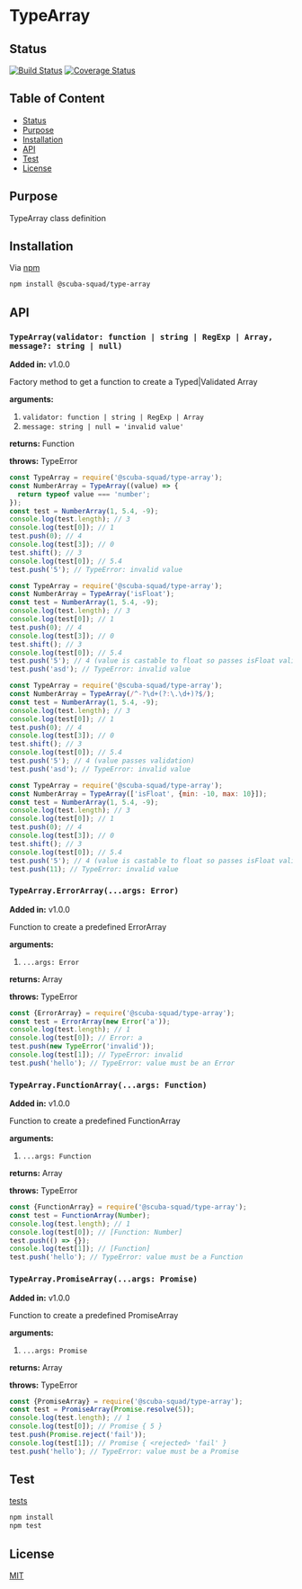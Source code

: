 # TypeArray

<a name="status"></a>
## Status
[![Build Status](https://github.com/scub45t3v3/typearray/workflows/CI/badge.svg?event=push)](https://github.com/scub45t3v3/typearray/actions)
[![Coverage Status](https://coveralls.io/repos/github/scub45t3v3/TypeArray/badge.svg)](https://coveralls.io/github/scub45t3v3/TypeArray)

<a name="toc"></a>
## Table of Content
  * [Status](#status)
  * [Purpose](#purpose)
  * [Installation](#installation)
  * [API](#api)
  * [Test](#test)
  * [License](#license)

<a name="purpose"></a>
## Purpose
TypeArray class definition

<a name="installation"></a>
## Installation
Via [npm](https://www.npmjs.com/)

```bash
npm install @scuba-squad/type-array
```

<a name="api"></a>
## API
### `TypeArray(validator: function | string | RegExp | Array, message?: string | null)`
**Added in:** v1.0.0

Factory method to get a function to create a Typed|Validated Array

**arguments:**
1. `validator: function | string | RegExp | Array`
2. `message: string | null = 'invalid value'`

**returns:** Function

**throws:** TypeError

```javascript
const TypeArray = require('@scuba-squad/type-array');
const NumberArray = TypeArray((value) => {
  return typeof value === 'number';
});
const test = NumberArray(1, 5.4, -9);
console.log(test.length); // 3
console.log(test[0]); // 1
test.push(0); // 4
console.log(test[3]); // 0
test.shift(); // 3
console.log(test[0]); // 5.4
test.push('5'); // TypeError: invalid value
```

```javascript
const TypeArray = require('@scuba-squad/type-array');
const NumberArray = TypeArray('isFloat');
const test = NumberArray(1, 5.4, -9);
console.log(test.length); // 3
console.log(test[0]); // 1
test.push(0); // 4
console.log(test[3]); // 0
test.shift(); // 3
console.log(test[0]); // 5.4
test.push('5'); // 4 (value is castable to float so passes isFloat validation)
test.push('asd'); // TypeError: invalid value
```

```javascript
const TypeArray = require('@scuba-squad/type-array');
const NumberArray = TypeArray(/^-?\d+(?:\.\d+)?$/);
const test = NumberArray(1, 5.4, -9);
console.log(test.length); // 3
console.log(test[0]); // 1
test.push(0); // 4
console.log(test[3]); // 0
test.shift(); // 3
console.log(test[0]); // 5.4
test.push('5'); // 4 (value passes validation)
test.push('asd'); // TypeError: invalid value
```

```javascript
const TypeArray = require('@scuba-squad/type-array');
const NumberArray = TypeArray(['isFloat', {min: -10, max: 10}]);
const test = NumberArray(1, 5.4, -9);
console.log(test.length); // 3
console.log(test[0]); // 1
test.push(0); // 4
console.log(test[3]); // 0
test.shift(); // 3
console.log(test[0]); // 5.4
test.push('5'); // 4 (value is castable to float so passes isFloat validation)
test.push(11); // TypeError: invalid value
```

### `TypeArray.ErrorArray(...args: Error)`
**Added in:** v1.0.0

Function to create a predefined ErrorArray

**arguments:**
1. `...args: Error`

**returns:** Array

**throws:** TypeError

```javascript
const {ErrorArray} = require('@scuba-squad/type-array');
const test = ErrorArray(new Error('a'));
console.log(test.length); // 1
console.log(test[0]); // Error: a
test.push(new TypeError('invalid'));
console.log(test[1]); // TypeError: invalid
test.push('hello'); // TypeError: value must be an Error
```

### `TypeArray.FunctionArray(...args: Function)`
**Added in:** v1.0.0

Function to create a predefined FunctionArray

**arguments:**
1. `...args: Function`

**returns:** Array

**throws:** TypeError

```javascript
const {FunctionArray} = require('@scuba-squad/type-array');
const test = FunctionArray(Number);
console.log(test.length); // 1
console.log(test[0]); // [Function: Number]
test.push(() => {});
console.log(test[1]); // [Function]
test.push('hello'); // TypeError: value must be a Function
```

### `TypeArray.PromiseArray(...args: Promise)`
**Added in:** v1.0.0

Function to create a predefined PromiseArray

**arguments:**
1. `...args: Promise`

**returns:** Array

**throws:** TypeError

```javascript
const {PromiseArray} = require('@scuba-squad/type-array');
const test = PromiseArray(Promise.resolve(5));
console.log(test.length); // 1
console.log(test[0]); // Promise { 5 }
test.push(Promise.reject('fail'));
console.log(test[1]); // Promise { <rejected> 'fail' }
test.push('hello'); // TypeError: value must be a Promise
```

<a name="test"></a>
## Test
[tests](TEST.md)
```bash
npm install
npm test
```

<a name="license"></a>
## License
[MIT](LICENSE)